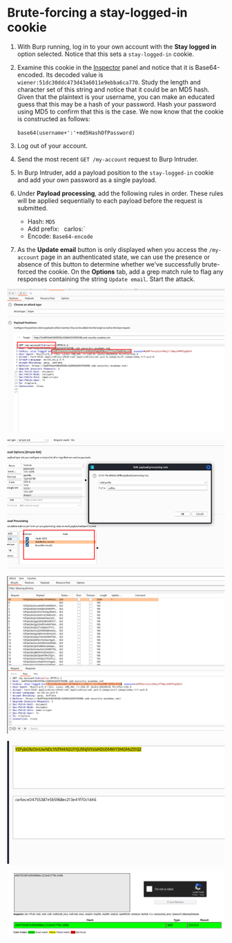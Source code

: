 # Brute-forcing a stay-logged-in cookie

1.  With Burp running, log in to your own account with the **Stay logged in** option selected. Notice that this sets a `stay-logged-in` cookie.
2.  Examine this cookie in the [Inspector](https://portswigger.net/burp/documentation/desktop/functions/message-editor/inspector) panel and notice that it is Base64-encoded. Its decoded value is `wiener:51dc30ddc473d43a6011e9ebba6ca770`. Study the length and character set of this string and notice that it could be an MD5 hash. Given that the plaintext is your username, you can make an educated guess that this may be a hash of your password. Hash your password using MD5 to confirm that this is the case. We now know that the cookie is constructed as follows:

    `base64(username+':'+md5HashOfPassword)`

3.  Log out of your account.
4.  Send the most recent `GET /my-account` request to Burp Intruder.
5.  In Burp Intruder, add a payload position to the `stay-logged-in` cookie and add your own password as a single payload.
6.  Under **Payload processing**, add the following rules in order. These rules will be applied sequentially to each payload before the request is submitted.
    - Hash: `MD5`
    - Add prefix: ` `carlos:`
    - Encode: `Base64-encode`
7.  As the **Update email** button is only displayed when you access the `/my-account` page in an authenticated state, we can use the presence or absence of this button to determine whether we've successfully brute-forced the cookie. On the **Options** tab, add a grep match rule to flag any responses containing the string `Update email`. Start the attack.

![screenshot](./images/position.png)

![screenshot](./images/playload_processing.png)

![screenshot](./images/result_response.png)

![screenshot](./images/carlos_decode_base64.png)

![screenshot](./images/crack_hash.png)
